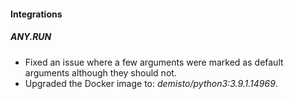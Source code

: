 
#### Integrations
##### ANY.RUN
- Fixed an issue where a few arguments were marked as default arguments although they should not.
- Upgraded the Docker image to: *demisto/python3:3.9.1.14969*.
